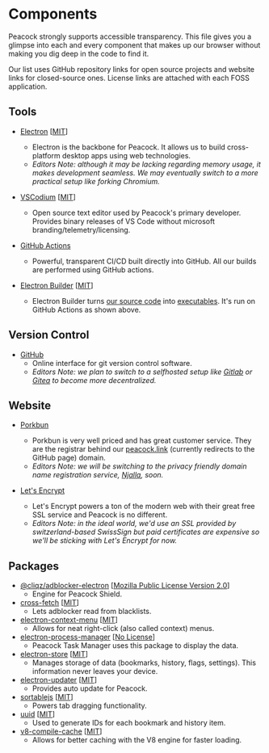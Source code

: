 # Components

Peacock strongly supports accessible transparency. This file gives you a glimpse into each and every component that makes up our browser without making you dig deep in the code to find it.

Our list uses GitHub repository links for open source projects and website links for closed-source ones. License links are attached with each FOSS application.

## Tools

- [Electron](https://github.com/electron/electron) [[MIT](https://github.com/electron/electron/blob/master/LICENSE)]
  - Electron is the backbone for Peacock. It allows us to build cross-platform desktop apps using web technologies.
  - *Editors Note: although it may be lacking regarding memory usage, it makes development seamless. We may eventually switch to a more practical setup like forking Chromium.* 

- [VSCodium](https://github.com/VSCodium/vscodium) [[MIT](https://github.com/VSCodium/vscodium/blob/master/LICENSE)]
  - Open source text editor used by Peacock's primary developer. Provides binary releases of VS Code without microsoft branding/telemetry/licensing.

- [GitHub Actions](https://github.com/features/actions)
  - Powerful, transparent CI/CD built directly into GitHub. All our builds are performed using GitHub actions.

- [Electron Builder](https://github.com/electron-userland/electron-builder) [[MIT](https://github.com/electron-userland/electron-builder/blob/master/LICENSE)]
  - Electron Builder turns [our source code](https://github.com/peacockweb/peacock) into [executables](https://github.com/peacockweb/peacock/releases). It's run on GitHub Actions as shown above.

## Version Control

- [GitHub](https://github.com/)
  - Online interface for git version control software.
  - *Editors Note: we plan to switch to a selfhosted setup like [Gitlab](https://gitlab.com) or [Gitea](https://gitea.io) to become more decentralized.*

## Website

- [Porkbun](https://porkbun.com/)
  - Porkbun is very well priced and has great customer service. They are the registrar behind our [peacock.link](https://peacock.link) (currently redirects to the GitHub page) domain.
  - *Editors Note: we will be switching to the privacy friendly domain name registration service, [Njalla](https://njal.la), soon.*

- [Let's Encrypt](https://letsencrypt.org/)
  - Let's Encrypt powers a ton of the modern web with their great free SSL service and Peacock is no different.
  - *Editors Note: in the ideal world, we'd use an SSL provided by switzerland-based SwissSign but paid certificates are expensive so we'll be sticking with Let's Encrypt for now.*

## Packages

- [@cliqz/adblocker-electron](https://github.com/cliqz-oss/adblocker/tree/master/packages/adblocker-electron) [[Mozilla Public License Version 2.0](https://github.com/cliqz-oss/adblocker/blob/master/packages/adblocker-electron/LICENSE)]
  - Engine for Peacock Shield.
- [cross-fetch](https://github.com/lquixada/cross-fetch) [[MIT](https://github.com/lquixada/cross-fetch/blob/master/LICENSE)]
  - Lets adblocker read from blacklists.
- [electron-context-menu](https://github.com/sindresorhus/electron-context-menu) [[MIT](https://github.com/sindresorhus/electron-context-menu/blob/master/license)]
  - Allows for neat right-click (also called context) menus.
- [electron-process-manager](https://github.com/getstation/electron-process-manager) [[No License](https://choosealicense.com/no-permission/)]
  - Peacock Task Manager uses this package to display the data.
- [electron-store](https://github.com/sindresorhus/electron-store) [[MIT](https://github.com/sindresorhus/electron-store/blob/master/license)]
  - Manages storage of data (bookmarks, history, flags, settings). This information never leaves your device.
- [electron-updater](https://github.com/electron-userland/electron-builder) [[MIT](https://github.com/electron-userland/electron-builder/blob/master/LICENSE)]
  - Provides auto update for Peacock.
- [sortablejs](https://github.com/SortableJS/Sortable) [[MIT](https://github.com/SortableJS/Sortable/blob/master/LICENSE)]
  - Powers tab dragging functionality.
- [uuid](https://github.com/uuidjs/uuid) [[MIT](https://github.com/uuidjs/uuid/blob/master/LICENSE.md)]
  - Used to generate IDs for each bookmark and history item.
- [v8-compile-cache](https://github.com/zertosh/v8-compile-cache) [[MIT](https://github.com/zertosh/v8-compile-cache/blob/master/LICENSE)]
  - Allows for better caching with the V8 engine for faster loading.
